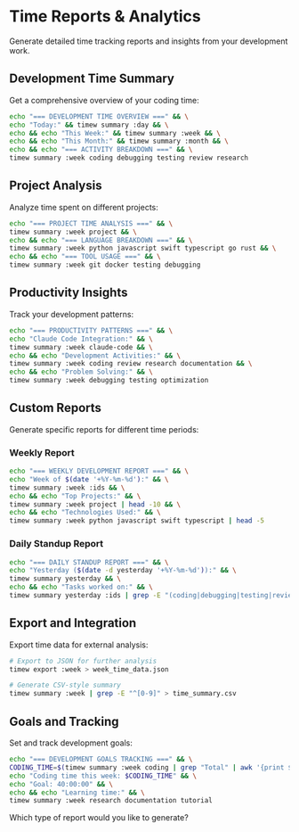# Time Reports & Analytics

Generate detailed time tracking reports and insights from your development work.

## Development Time Summary

Get a comprehensive overview of your coding time:

```bash
echo "=== DEVELOPMENT TIME OVERVIEW ===" && \
echo "Today:" && timew summary :day && \
echo && echo "This Week:" && timew summary :week && \
echo && echo "This Month:" && timew summary :month && \
echo && echo "=== ACTIVITY BREAKDOWN ===" && \
timew summary :week coding debugging testing review research
```

## Project Analysis

Analyze time spent on different projects:

```bash
echo "=== PROJECT TIME ANALYSIS ===" && \
timew summary :week project && \
echo && echo "=== LANGUAGE BREAKDOWN ===" && \
timew summary :week python javascript swift typescript go rust && \
echo && echo "=== TOOL USAGE ===" && \
timew summary :week git docker testing debugging
```

## Productivity Insights

Track your development patterns:

```bash
echo "=== PRODUCTIVITY PATTERNS ===" && \
echo "Claude Code Integration:" && \
timew summary :week claude-code && \
echo && echo "Development Activities:" && \
timew summary :week coding review research documentation && \
echo && echo "Problem Solving:" && \
timew summary :week debugging testing optimization
```

## Custom Reports

Generate specific reports for different time periods:

### Weekly Report
```bash
echo "=== WEEKLY DEVELOPMENT REPORT ===" && \
echo "Week of $(date '+%Y-%m-%d'):" && \
timew summary :week :ids && \
echo && echo "Top Projects:" && \
timew summary :week project | head -10 && \
echo && echo "Technologies Used:" && \
timew summary :week python javascript swift typescript | head -5
```

### Daily Standup Report
```bash
echo "=== DAILY STANDUP REPORT ===" && \
echo "Yesterday ($(date -d yesterday '+%Y-%m-%d')):" && \
timew summary yesterday && \
echo && echo "Tasks worked on:" && \
timew summary yesterday :ids | grep -E "(coding|debugging|testing|review)"
```

## Export and Integration

Export time data for external analysis:

```bash
# Export to JSON for further analysis
timew export :week > week_time_data.json

# Generate CSV-style summary
timew summary :week | grep -E "^[0-9]" > time_summary.csv
```

## Goals and Tracking

Set and track development goals:

```bash
echo "=== DEVELOPMENT GOALS TRACKING ===" && \
CODING_TIME=$(timew summary :week coding | grep "Total" | awk '{print $2}') && \
echo "Coding time this week: $CODING_TIME" && \
echo "Goal: 40:00:00" && \
echo && echo "Learning time:" && \
timew summary :week research documentation tutorial
```

Which type of report would you like to generate?